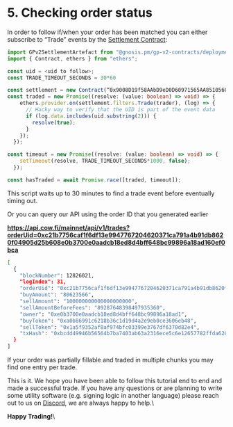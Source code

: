 # 5. Checking order status

In order to follow if/when your order has been matched you can either subscribe to “Trade” events by the [Settlement Contract](https://etherscan.io/address/0x3328f5f2cEcAF00a2443082B657CedEAf70bfAEf):

```typescript
import GPv2SettlementArtefact from "@gnosis.pm/gp-v2-contracts/deployments/mainnet/GPv2Settlement.json";
import { Contract, ethers } from "ethers";

const uid = <uid to follow>;
const TRADE_TIMEOUT_SECONDS = 30*60

const settlement = new Contract(“0x9008D19f58AAbD9eD0D60971565AA8510560ab41”, GPv2SettlementArtefact.abi, ethers.provider)
const traded = new Promise((resolve: (value: boolean) => void) => {
    ethers.provider.on(settlement.filters.Trade(trader), (log) => {
      // Hacky way to verify that the UID is part of the event data
      if (log.data.includes(uid.substring(2))) {
        resolve(true);
      }
    });
  });

const timeout = new Promise((resolve: (value: boolean) => void) => {
    setTimeout(resolve, TRADE_TIMEOUT_SECONDS*1000, false);
  });

const hasTraded = await Promise.race([traded, timeout]);
```

This script waits up to 30 minutes to find a trade event before eventually timing out.

Or you can query our API using the order ID that you generated earlier

**https://api.cow.fi/mainnet/api/v1/trades?orderUid=0xc21b7756caf1f6df13e9947767204620371ca791a4b91db8620f04905d25b608e0b3700e0aadcb18ed8d4bff648bc99896a18ad160ef0bca**

```bash
[
  {
    "blockNumber": 12826021,
    "logIndex": 31,
    "orderUid": "0xc21b7756caf1f6df13e9947767204620371ca791a4b91db8620f04905d25b608e0b3700e0aadcb18ed8d4bff648bc99896a18ad160ef0bca",
    "buyAmount": "80623566",
    "sellAmount": "100000000000000000000",
    "sellAmountBeforeFees": "89287648398497935360",
    "owner": "0xe0b3700e0aadcb18ed8d4bff648bc99896a18ad1",
    "buyToken": "0xa0b86991c6218b36c1d19d4a2e9eb0ce3606eb48",
    "sellToken": "0x1a5f9352af8af974bfc03399e3767df6370d82e4",
    "txHash": "0xbcdd49946b56564b7ba7403ab63a2316ece5c6e12657782ffda620d192e591a0"
  }
]
```

If your order was partially fillable and traded in multiple chunks you may find one entry per trade.

This is it. We hope you have been able to follow this tutorial end to end and made a successful trade. If you have any questions or are planning to write some utility software (e.g. signing logic in another language) please reach out to us on [Discord](https://discord.gg/cowswap), we are always happy to help.\\

**Happy Trading!**\\
